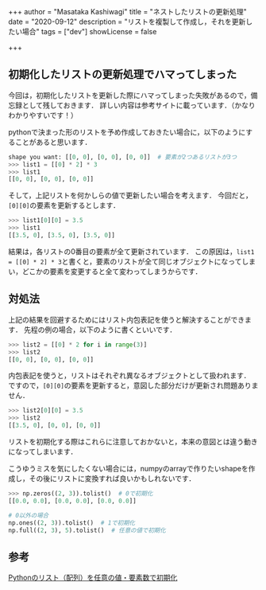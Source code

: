 +++
author = "Masataka Kashiwagi"
title = "ネストしたリストの更新処理"
date = "2020-09-12"
description = "リストを複製して作成し，それを更新したい場合"
tags = ["dev"]
showLicense = false

+++

## 初期化したリストの更新処理でハマってしまった
今回は，初期化したリストを更新した際にハマってしまった失敗があるので，備忘録として残しておきます．
詳しい内容は参考サイトに載っています．（かなりわかりやすいです！）

pythonで決まった形のリストを予め作成しておきたい場合に，以下のようにすることがあると思います．
```python
shape you want: [[0, 0], [0, 0], [0, 0]]  # 要素が2つあるリストが3つ
>>> list1 = [[0] * 2] * 3
>>> list1
[[0, 0], [0, 0], [0, 0]]
```
そして，上記リストを何かしらの値で更新したい場合を考えます．
今回だと，`[0][0]`の要素を更新するとします．

```python
>>> list1[0][0] = 3.5
>>> list1
[[3.5, 0], [3.5, 0], [3.5, 0]]
```

結果は，各リストの0番目の要素が全て更新されています．
この原因は，`list1 = [[0] * 2] * 3`と書くと，要素のリストが全て同じオブジェクトになってしまい，どこかの要素を変更すると全て変わってしまうからです．

## 対処法
上記の結果を回避するためにはリスト内包表記を使うと解決することができます．
先程の例の場合，以下のように書くといいです．

```python
>>> list2 = [[0] * 2 for i in range(3)]
>>> list2
[[0, 0], [0, 0], [0, 0]]
```

内包表記を使うと，リストはそれぞれ異なるオブジェクトとして扱われます．
ですので，`[0][0]`の要素を更新すると，意図した部分だけが更新され問題ありません．

```python
>>> list2[0][0] = 3.5
>>> list2
[[3.5, 0], [0, 0], [0, 0]]
```

リストを初期化する際はこれらに注意しておかないと，本来の意図とは違う動きになってしまいます．

こうゆうミスを気にしたくない場合には，numpyのarrayで作りたいshapeを作成し，その後にリストに変換すれば良いかもしれないです．

```python
>>> np.zeros((2, 3)).tolist()  # 0で初期化
[[0.0, 0.0], [0.0, 0.0], [0.0, 0.0]]

# 0以外の場合
np.ones((2, 3)).tolist()  # 1で初期化
np.full((2, 3), 5).tolist()  # 任意の値で初期化
```


## 参考
[Pythonのリスト（配列）を任意の値・要素数で初期化](https://note.nkmk.me/python-list-initialize/)
